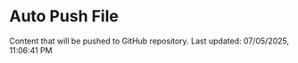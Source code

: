 # Auto Push File

Content that will be pushed to GitHub repository.
Last updated: 07/05/2025, 11:06:41 PM
